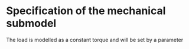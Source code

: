 # Specification of the mechanical submodel
The load is modelled as a constant torque and will be set by a parameter